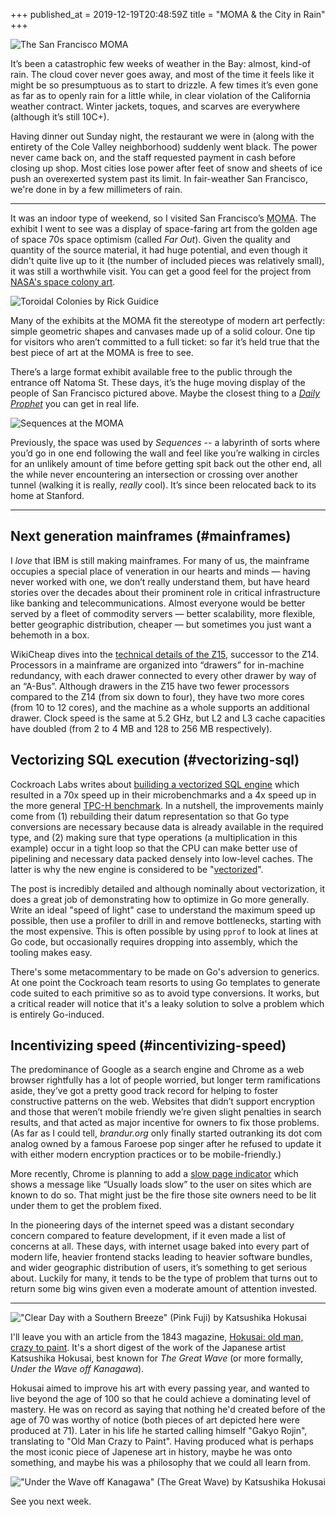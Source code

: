 +++
published_at = 2019-12-19T20:48:59Z
title = "MOMA & the City in Rain"
+++

![The San Francisco MOMA](/assets/images/nanoglyphs/006-moma-rain/moma@2x.jpg)

It’s been a catastrophic few weeks of weather in the Bay: almost, kind-of rain. The cloud cover never goes away, and most of the time it feels like it might be so presumptuous as to start to drizzle. A few times it’s even gone as far as to openly rain for a little while, in clear violation of the California weather contract. Winter jackets, toques, and scarves are everywhere (although it’s still 10C+).

Having dinner out Sunday night, the restaurant we were in (along with the entirety of the Cole Valley neighborhood) suddenly went black. The power never came back on, and the staff requested payment in cash before closing up shop. Most cities lose power after feet of snow and sheets of ice push an overexerted system past its limit. In fair-weather San Francisco, we're done in by a few millimeters of rain.

---


It was an indoor type of weekend, so I visited San Francisco’s <acronym title="Museum of Modern Art">MOMA</acronym>. The exhibit I went to see was a display of space-faring art from the golden age of space 70s space optimism (called _Far Out_). Given the quality and quantity of the source material, it had huge potential, and even though it didn't quite live up to it (the number of included pieces was relatively small), it was still a worthwhile visit. You can get a good feel for the project from [NASA's space colony art](https://settlement.arc.nasa.gov/70sArtHiRes/70sArt/art.html).

![Toroidal Colonies by Rick Guidice](/assets/images/nanoglyphs/006-moma-rain/rick-giudice-toroidal-colonies@2x.jpg)

Many of the exhibits at the MOMA fit the stereotype of modern art perfectly: simple geometric shapes and canvases made up of a solid colour. One tip for visitors who aren’t committed to a full ticket: so far it’s held true that the best piece of art at the MOMA is free to see.

There’s a large format exhibit available free to the public through the entrance off Natoma St. These days, it’s the huge moving display of the people of San Francisco pictured above. Maybe the closest thing to a [_Daily Prophet_](https://harrypotter.fandom.com/wiki/Daily_Prophet) you can get in real life.

![Sequences at the MOMA](/assets/images/nanoglyphs/006-moma-rain/sequences@2x.jpg)

Previously, the space was used by _Sequences_ -- a labyrinth of sorts where you’d go in one end following the wall and feel like you’re walking in circles for an unlikely amount of time before getting spit back out the other end, all the while never encountering an intersection or crossing over another tunnel (walking it is really, _really_ cool). It’s since been relocated back to its home at Stanford.

---

## Next generation mainframes (#mainframes)

I _love_ that IBM is still making mainframes. For many of us, the mainframe occupies a special place of veneration in our hearts and minds — having never worked with one, we don’t really understand them, but have heard stories over the decades about their prominent role in critical infrastructure like banking and telecommunications. Almost everyone would be better served by a fleet of commodity servers — better scalability, more flexible, better geographic distribution, cheaper — but sometimes you just want a behemoth in a box.

WikiCheap dives into the [technical details of the Z15](https://fuse.wikichip.org/news/2659/ibm-introduces-next-gen-z-mainframe-the-z15-wider-cores-more-cores-more-cache-still-5-2-ghz/), successor to the Z14. Processors in a mainframe are organized into “drawers” for in-machine redundancy, with each drawer connected to every other drawer by way of an “A-Bus”. Although drawers in the Z15 have two fewer processors compared to the Z14 (from six down to four), they have two more cores (from 10 to 12 cores), and the machine as a whole supports an additional drawer. Clock speed is the same at 5.2 GHz, but L2 and L3 cache capacities have doubled (from 2 to 4 MB and 128 to 256 MB respectively).

## Vectorizing SQL execution (#vectorizing-sql)

Cockroach Labs writes about [builiding a vectorized SQL engine](https://www.cockroachlabs.com/blog/how-we-built-a-vectorized-sql-engine/#) which resulted in a 70x speed up in their microbenchmarks and a 4x speed up in the more general [TPC-H benchmark](http://www.tpc.org/tpch/). In a nutshell, the improvements mainly come from (1) rebuilding their datum representation so that Go type conversions are necessary because data is already available in the required type, and (2) making sure that type operations (a multiplication in this example) occur in a tight loop so that the CPU can make better use of pipelining and necessary data packed densely into low-level caches. The latter is why the new engine is considered to be "[vectorized](https://en.wikipedia.org/wiki/Array_programming)".

The post is incredibly detailed and although nominally about vectorization, it does a great job of demonstrating how to optimize in Go more generally. Write an ideal "speed of light" case to understand the maximum speed up possible, then use a profiler to drill in and remove bottlenecks, starting with the most expensive. This is often possible by using `pprof` to look at lines at Go code, but occasionally requires dropping into assembly, which the tooling makes easy.

There's some metacommentary to be made on Go's adversion to generics. At one point the Cockroach team resorts to using Go templates to generate code suited to each primitive so as to avoid type conversions. It works, but a critical reader will notice that it's a leaky solution to solve a problem which is entirely Go-induced.

## Incentivizing speed (#incentivizing-speed)

The predominance of Google as a search engine and Chrome as a web browser rightfully has a lot of people worried, but longer term ramifications aside, they’ve got a pretty good track record for helping to foster constructive patterns on the web. Websites that didn’t support encryption and those that weren’t mobile friendly we’re given slight penalties in search results, and that acted as major incentive for owners to fix those problems. (As far as I could tell, _brandur.org_ only finally started outranking its dot com analog owned by a famous Faroese pop singer after he refused to update it with either modern encryption practices or to be mobile-friendly.)

More recently, Chrome is planning to add a [slow page indicator](https://blog.chromium.org/2019/11/moving-towards-faster-web.html) which shows a message like “Usually loads slow” to the user on sites which are known to do so. That might just be the fire those site owners need to be lit under them to get the problem fixed.

In the pioneering days of the internet speed was a distant secondary concern compared to feature development, if it even made a list of concerns at all. These days, with internet usage baked into every part of modern life, heavier frontend stacks leading to heavier software bundles, and wider geographic distribution of users, it’s something to get serious about. Luckily for many, it tends to be the type of problem that turns out to return some big wins given even a moderate amount of attention invested.

---

!["Clear Day with a Southern Breeze" (Pink Fuji) by Katsushika Hokusai](/assets/images/nanoglyphs/006-moma-rain/pink-fuji@2x.jpg)

I'll leave you with an article from the 1843 magazine, [Hokusai: old man, crazy to paint](https://www.1843magazine.com/culture/look-closer/hokusai-old-man-crazy-to-paint). It's a short digest of the work of the Japanese artist Katsushika Hokusai, best known for _The Great Wave_ (or more formally, _Under the Wave off Kanagawa_).

Hokusai aimed to improve his art with every passing year, and wanted to live beyond the age of 100 so that he could achieve a dominating level of mastery. He was on record as saying that nothing he'd created before of the age of 70 was worthy of notice (both pieces of art depicted here were produced at 71). Later in his life he started calling himself "Gakyo Rojin", translating to "Old Man Crazy to Paint". Having produced what is perhaps the most iconic piece of Japenese art in history, maybe he was onto something, and maybe his was a philosophy that we could all learn from.

!["Under the Wave off Kanagawa" (The Great Wave) by Katsushika Hokusai](/assets/images/nanoglyphs/006-moma-rain/great-wave@2x.jpg)

See you next week.
